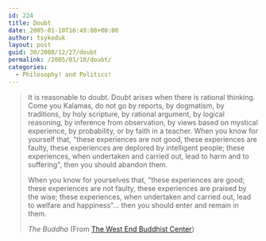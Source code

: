 ```yaml
---
id: 224
title: Doubt
date: 2005-01-10T16:49:08+00:00
author: tsykoduk
layout: post
guid: 30/2008/12/27/doubt
permalink: /2005/01/10/doubt/
categories:
  - Philosophy! and Politics!
---
```

<blockquote>It is reasonable to doubt. Doubt arises when there is rational thinking. Come you Kalamas, do not go by reports, by dogmatism, by traditions, by holy scripture, by rational argument, by logical reasoning, by inference from observation, by views based on mystical experience, by probability, or by faith in a teacher. When you know for yourself that, "these experiences are not good, these experiences are faulty, these experiences are deplored by intelligent people; these experiences, when undertaken and carried out, lead to harm and to suffering", then you should abandon them.

<p>When you know for yourselves that, "these experiences are good; these experiences are not faulty, these experiences are praised by the wise; these experiences, when undertaken and carried out, lead to welfare and happiness"... then you should enter and remain in them.</p>


<p><em>The Buddha</em> (From <a href="http://members.rogers.com/westendbuddhist/kalama.html">The West End Buddhist Center</a>)</blockquote></p>